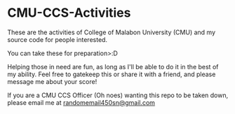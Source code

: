 # CMU-CCS-Activities
These are the activities of College of Malabon University (CMU) and my source code for people interested.

You can take these for preparation>:D

Helping those in need are fun, as long as I'll be able to do it in the best of my ability.
Feel free to gatekeep this or share it with a friend, and please message me about your score!

If you are a CMU CCS Officer (Oh noes) wanting this repo to be taken down, please email me at randomemail450sn@gmail.com

